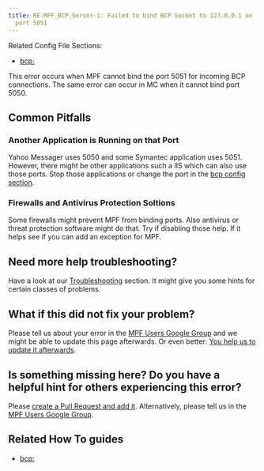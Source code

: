 ```yaml
---
title: RE-MPF_BCP_Server-1: Failed to bind BCP Socket to 127.0.0.1 on
  port 5051
---
```


Related Config File Sections:

* [bcp:](../config/bcp.md)

This error occurs when MPF cannot bind the port 5051 for incoming BCP
connections. The same error can occur in MC when it cannot bind port
5050.

## Common Pitfalls

### Another Application is Running on that Port

Yahoo Messager uses 5050 and some Symantec application uses 5051.
However, there might be other applications such a IIS which can also use
those ports. Stop those applications or change the port in the
[bcp config section](../config/bcp.md).

### Firewalls and Antivirus Protection Soltions

Some firewalls might prevent MPF from binding ports. Also antivirus or
threat protection software might do that. Try if disabling those help.
If it helps see if you can add an exception for MPF.

## Need more help troubleshooting?

Have a look at our [Troubleshooting](../troubleshooting/index.md) section. It might give you some hints for certain classes of
problems.

## What if this did not fix your problem?

Please tell us about your error in the [MPF Users Google
Group](https://groups.google.com/forum/#!forum/mpf-users) and we might
be able to update this page afterwards. Or even better:
[You help us to update it afterwards](../about/help_docs.md).

## Is something missing here? Do you have a helpful hint for others experiencing this error?

Please
[create a Pull Request and add it](../about/help_docs.md). Alternatively, please tell us in the [MPF Users Google
Group](https://groups.google.com/forum/#!forum/mpf-users).

## Related How To guides

* [bcp:](../config/bcp.md)
